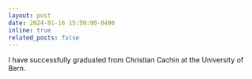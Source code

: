 ```yaml
---
layout: post
date: 2024-01-16 15:59:00-0400
inline: true
related_posts: false
---
```


I have successfully graduated from Christian Cachin at the University of Bern.
